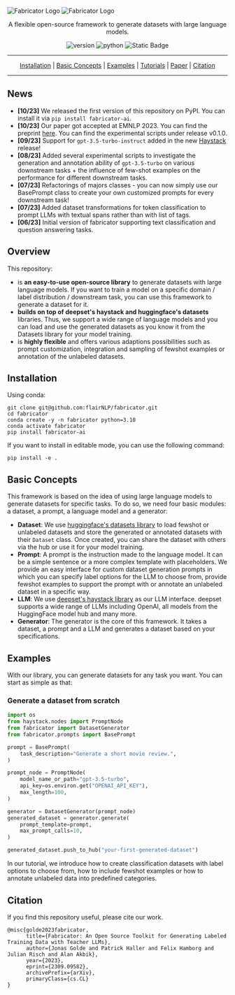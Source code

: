 ![Fabricator Logo](resources/logo_fabricator.drawio_dark.png#gh-dark-mode-only)
![Fabricator Logo](resources/logo_fabricator.drawio_white.png#gh-light-mode-only)

<p align="center">A flexible open-source framework to generate datasets with large language models.</p>
<p align="center">
<img alt="version" src="https://img.shields.io/badge/version-0.1-green">
<img alt="python" src="https://img.shields.io/badge/python-3.10-blue">
<img alt="Static Badge" src="https://img.shields.io/badge/license-apache2.0-green">
</p>
<div align="center">
<hr>

[Installation](#installation) | [Basic Concepts](#basic-concepts) | [Examples](#examples) | [Tutorials](tutorials/TUTORIAL-1_OVERVIEW.md) | 
[Paper](https://arxiv.org/abs/2309.09582) | [Citation](#citation)

<hr>
</div>

## News

- **[10/23]** We released the first version of this repository on PyPI. You can install it via `pip install fabricator-ai`.
- **[10/23]** Our paper got accepted at EMNLP 2023. You can find the preprint [here](https://arxiv.org/abs/2309.09582). You can find the experimental scripts under release v0.1.0.
- **[09/23]** Support for `gpt-3.5-turbo-instruct` added in the new [Haystack](https://github.com/deepset-ai/haystack) release!
- **[08/23]** Added several experimental scripts to investigate the generation and annotation ability of `gpt-3.5-turbo` on various downstream tasks + the influence of few-shot examples on the performance for different downstream tasks.
- **[07/23]** Refactorings of majors classes - you can now simply use our BasePrompt class to create your own customized prompts for every downstream task!
- **[07/23]** Added dataset transformations for token classification to prompt LLMs with textual spans rather than with list of tags.
- **[06/23]** Initial version of fabricator supporting text classification and question answering tasks.

## Overview

This repository:

- is <b>an easy-to-use open-source library</b> to generate datasets with large language models. If you want to train
a model on a specific domain / label distribution / downstream task, you can use this framework to generate
a dataset for it.
- <b>builds on top of deepset's haystack and huggingface's datasets</b> libraries. Thus, we support a wide range 
of language models and you can load and use the generated datasets as you know it from the Datasets library for your 
model training.
- is <b>highly flexible</b> and offers various adaptions possibilities such as
prompt customization, integration and sampling of fewshot examples or annotation of the unlabeled datasets.

## Installation
Using conda:
```
git clone git@github.com:flairNLP/fabricator.git
cd fabricator
conda create -y -n fabricator python=3.10
conda activate fabricator
pip install fabricator-ai
```

If you want to install in editable mode, you can use the following command:
```
pip install -e .
```

## Basic Concepts

This framework is based on the idea of using large language models to generate datasets for specific tasks. To do so, 
we need four basic modules: a dataset, a prompt, a language model and a generator:
- <b>Dataset</b>: We use [huggingface's datasets library](https://github.com/huggingface/datasets) to load fewshot or 
unlabeled datasets and store the generated or annotated datasets with their `Dataset` class. Once
created, you can share the dataset with others via the hub or use it for your model training.
- <b>Prompt</b>: A prompt is the instruction made to the language model. It can be a simple sentence or a more complex
template with placeholders. We provide an easy interface for custom dataset generation prompts in which you can specify 
label options for the LLM to choose from, provide fewshot examples to support the prompt with or annotate an unlabeled 
dataset in a specific way.
- <b>LLM</b>: We use [deepset's haystack library](https://github.com/deepset-ai/haystack) as our LLM interface. deepset
supports a wide range of LLMs including OpenAI, all models from the HuggingFace model hub and many more.
- <b>Generator</b>: The generator is the core of this framework. It takes a dataset, a prompt and a LLM and generates a
dataset based on your specifications.

## Examples

With our library, you can generate datasets for any task you want. You can start as simple
as that:

### Generate a dataset from scratch

```python
import os
from haystack.nodes import PromptNode
from fabricator import DatasetGenerator
from fabricator.prompts import BasePrompt

prompt = BasePrompt(
    task_description="Generate a short movie review.",
)

prompt_node = PromptNode(
    model_name_or_path="gpt-3.5-turbo",
    api_key=os.environ.get("OPENAI_API_KEY"),
    max_length=100,
)

generator = DatasetGenerator(prompt_node)
generated_dataset = generator.generate(
    prompt_template=prompt,
    max_prompt_calls=10,
)

generated_dataset.push_to_hub("your-first-generated-dataset")
```

In our tutorial, we introduce how to create classification datasets with label options to choose from, how to include 
fewshot examples or how to annotate unlabeled data into predefined categories.

## Citation

If you find this repository useful, please cite our work.

```
@misc{golde2023fabricator,
      title={Fabricator: An Open Source Toolkit for Generating Labeled Training Data with Teacher LLMs}, 
      author={Jonas Golde and Patrick Haller and Felix Hamborg and Julian Risch and Alan Akbik},
      year={2023},
      eprint={2309.09582},
      archivePrefix={arXiv},
      primaryClass={cs.CL}
}
```


